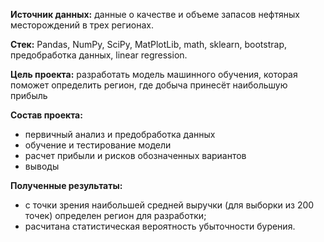 **Источник данных:** данные о качестве и объеме запасов нефтяных месторождений в трех регионах.

**Стек:** Pandas, NumPy, SciPy, MatPlotLib, math, sklearn, bootstrap, предобработка данных, linear regression.

**Цель проекта:** разработать модель машинного обучения, которая поможет определить регион, где добыча принесёт наибольшую прибыль

**Состав проекта:**
- первичный анализ и предобработка данных
- обучение и тестирование модели
- расчет прибыли и рисков обозначенных вариантов
- выводы

**Полученные результаты:**
- с точки зрения наибольшей средней выручки (для выборки из 200 точек) определен регион для разработки;
- расчитана статистическая вероятность убыточности бурения.
